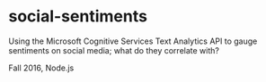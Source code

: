 # social-sentiments
Using the Microsoft Cognitive Services Text Analytics API to gauge sentiments on social media; what do they correlate with?

Fall 2016, Node.js
